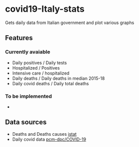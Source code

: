 # covid19-Italy-stats
Gets daily data from Italian government and plot various graphs

## Features
### Currently avaiable
- Daily positives / Daily tests
- Hospitalized / Positives
- Intensive care / hospitalized
- Daily deaths / Daily deaths in median 2015-18
- Daily covid deaths / Daily total deaths

### To be implemented
- 

## Data sources
- Deaths and Deaths causes [istat](https://www.istat.it/it/archivio/240401)
- Daily covid data [pcm-dpc/COVID-19](https://github.com/pcm-dpc/COVID-19)
